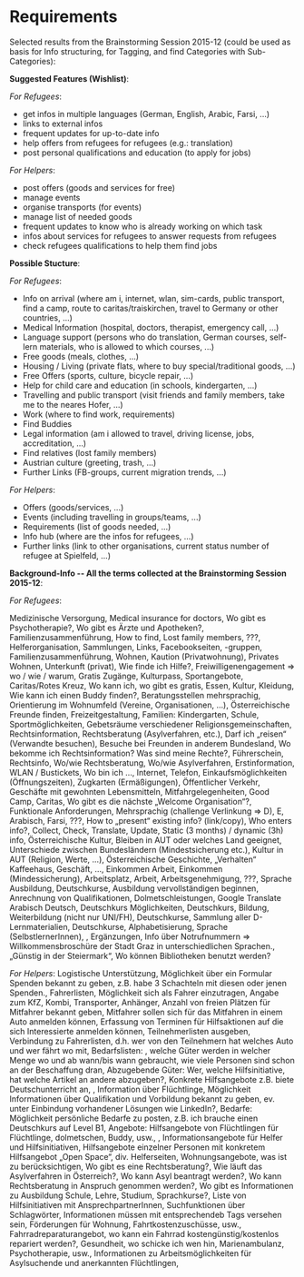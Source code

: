 
# Requirements 

Selected results from the Brainstorming Session 2015-12 (could be used as basis for Info structuring, for Tagging, and find Categories with Sub-Categories):


**Suggested Features (Wishlist)**:

*For Refugees*:
	
* get infos in multiple languages (German, English, Arabic, Farsi, ...)
* links to external infos
* frequent updates for up-to-date info 
* help offers from refugees for refugees (e.g.: translation)
* post personal qualifications and education (to apply for jobs)

*For Helpers*:

* post offers (goods and services for free)
* manage events
* organise transports (for events)
* manage list of needed goods
* frequent updates to know who is already working on which task
* infos about services for refugees to answer requests from refugees
* check refugees qualifications to help them find jobs


**Possible Stucture**:

*For Refugees*:

* Info on arrival (where am i, internet, wlan, sim-cards, public transport, find a camp, route to caritas/traiskirchen, travel to Germany or other countries, ...)
* Medical Information (hospital, doctors, therapist, emergency call, ...)
* Language support (persons who do translation, German courses, self-lern materials, who is allowed to which courses, ...) 
* Free goods (meals, clothes, ...)
* Housing / Living (private flats, where to buy special/traditional goods, ...)
* Free Offers (sports, culture, bicycle repair, ...)
* Help for child care and education (in schools, kindergarten, ...)
* Travelling and public transport (visit friends and family members, take me to the neares Hofer, ...)
* Work (where to find work, requirements)
* Find Buddies 
* Legal information (am i allowed to travel, driving license, jobs, accreditation, ...)
* Find relatives (lost family members)
* Austrian culture (greeting, trash, ...)
* Further Links (FB-groups, current migration trends, ...)

*For Helpers*:

* Offers (goods/services, ...)
* Events (including travelling in groups/teams, ...)
* Requirements (list of goods needed, ...)
* Info hub (where are the infos for refugees, ...)
* Further links (link to other organisations, current status number of refugee at Spielfeld, ...)




**Background-Info -- All the terms collected at the Brainstorming Session 2015-12**:

*For Refugees*:

Medizinische Versorgung, Medical insurance for doctors, Wo gibt es Psychotherapie?, Wo gibt es Ärzte und Apotheken?, Familienzusammenführung, How to find, Lost family members, ???, Helferorganisation, Sammlungen, Links, Facebookseiten, -gruppen, Familienzusammenführung, Wohnen, Kaution (Privatwohnung), Privates Wohnen, Unterkunft (privat), Wie finde ich Hilfe?, Freiwilligenengagement => wo / wie / warum, Gratis Zugänge, Kulturpass, Sportangebote, Caritas/Rotes Kreuz, Wo kann ich, wo gibt es gratis, Essen, Kultur, Kleidung, Wie kann ich einen Buddy finden?, Beratungsstellen mehrsprachig, Orientierung im Wohnumfeld (Vereine, Organisationen, …), Österreichische Freunde finden, Freizeitgestaltung, Familien: Kindergarten, Schule, Sportmöglichkeiten, Gebetsräume verschiedener Religionsgemeinschaften, Rechtsinformation, Rechtsberatung (Asylverfahren, etc.), Darf ich „reisen“ (Verwandte besuchen), Besuche bei Freunden in anderem Bundesland, Wo bekomme ich Rechtsinformation? Was sind meine Rechte?, Führerschein, Rechtsinfo, Wo/wie Rechtsberatung, Wo/wie Asylverfahren, Erstinformation, WLAN / Bustickets, Wo bin ich …, Internet, Telefon, Einkaufsmöglichkeiten (Öffnungszeiten), Zugkarten (Ermäßigungen), Öffentlicher Verkehr, Geschäfte mit gewohnten Lebensmitteln, Mitfahrgelegenheiten, Good Camp, Caritas, Wo gibt es die nächste „Welcome Organisation“?, Funktionale Anforderungen, Mehrsprachig (challenge Verlinkung => D), E, Arabisch, Farsi, ???, How to „present“ existing info? (link/copy), Who enters info?, Collect, Check, Translate, Update, Static (3 months) / dynamic (3h) info, Österreichische Kultur, Bleiben in AUT oder welches Land geeignet, Unterschiede zwischen Bundesländern (Mindestsicherung etc.), Kultur in AUT (Religion, Werte, …), Österreichische Geschichte, „Verhalten“ Kaffeehaus, Geschäft, …, Einkommen Arbeit, Einkommen (Mindessicherung), Arbeitsplatz, Arbeit, Arbeitsgenehmigung, ???, Sprache Ausbildung, Deutschkurse, Ausbildung vervollständigen beginnen, Anrechnung von Qualifikationen, Dolmetschleistungen, Google Translate Arabisch Deutsch, Deutschkurs Möglichkeiten, Deutschkurs, Bildung, Weiterbildung (nicht nur UNI/FH), Deutschkurse, Sammlung aller D-Lernmaterialien, Deutschkurse, Alphabetisierung, Sprache (SelbstlernerInnen), , Ergänzungen, Info über Notrufnummern => Willkommensbroschüre der Stadt Graz in unterschiedlichen Sprachen., „Günstig in der Steiermark“, Wo können Bibliotheken benutzt werden?*For Helpers*:Logistische Unterstützung,  Möglichkeit über ein Formular Spenden bekannt zu geben, z.B. habe 3 Schachteln mit diesen oder jenen Spenden.,  Fahrerlisten,  Möglichkeit sich als Fahrer einzutragen, Angabe zum KfZ, Kombi, Transporter, Anhänger, Anzahl von freien Plätzen für Mitfahrer bekannt geben,  Mitfahrer sollen sich für das Mitfahren in einem Auto anmelden können,  Erfassung von Terminen für Hilfsaktionen auf die sich Interessierte anmelden können,  Teilnehmerlisten ausgeben,  Verbindung zu Fahrerlisten, d.h. wer von den Teilnehmern hat welches Auto und wer fährt wo mit,  Bedarfslisten: ,  welche Güter werden in welcher Menge wo und ab wann/bis wann gebraucht,  wie viele Personen sind schon an der Beschaffung dran,  Abzugebende Güter: Wer, welche Hilfsinitiative, hat welche Artikel an andere abzugeben?,  Konkrete Hilfsangebote z.B. biete Deutschunterricht an, , Information über Flüchtlinge,  Möglichkeit Informationen über Qualifikation und Vorbildung bekannt zu geben, ev. unter Einbindung vorhandener Lösungen wie LinkedIn?,  Bedarfe: Möglichkeit persönliche Bedarfe zu posten, z.B. ich brauche einen Deutschkurs auf Level B1,  Angebote: Hilfsangebote von Flüchtlingen für Flüchtlinge, dolmetschen, Buddy, usw., , Informationsangebote für Helfer und Hilfsinitiativen,  Hilfsangebote einzelner Personen mit konkretem Hilfsangebot „Open Space“, div. Helferseiten,  Wohnungsangebote, was ist zu berücksichtigen,  Wo gibt es eine Rechtsberatung?,  Wie läuft das Asylverfahren in Österreich?,  Wo kann Asyl beantragt werden?,  Wo kann Rechtsberatung in Anspruch genommen werden?,  Wo gibt es Informationen zu Ausbildung Schule, Lehre, Studium, Sprachkurse?,  Liste von Hilfsinitiativen mit AnsprechpartnerInnen,  Suchfunktionen über Schlagwörter, Informationen müssen mit entsprechendeb Tags versehen sein,  Förderungen für Wohnung, Fahrtkostenzuschüsse, usw.,  Fahrradreparaturangebot, wo kann ein Fahrrad kostengünstig/kostenlos repariert werden?,  Gesundheit, wo schicke ich wen hin, Marienambulanz, Psychotherapie, usw.,  Informationen zu Arbeitsmöglichkeiten für Asylsuchende und anerkannten Flüchtlingen, 

